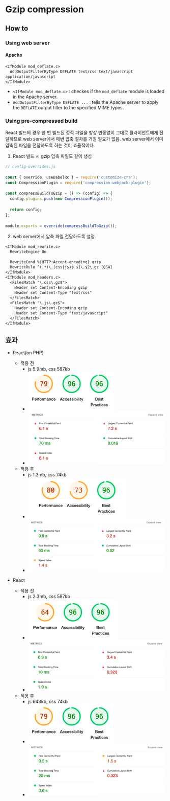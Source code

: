 

# Gzip compression

## How to

### Using web server

#### Apache

```
<IfModule mod_deflate.c>
  AddOutputFilterByType DEFLATE text/css text/javascript application/javascript
</IfModule>
```

- `<IfModule mod_deflate.c>` : checkes if the `mod_deflate` module is loaded in the Apache server.
- `AddOutputFilterByType DEFLATE ...` : tells the Apache server to apply the `DEFLATE` output filter to the specified MIME types.

### Using pre-compressed build

React 빌드의 경우 한 번 빌드된 정적 파일을 항상 변동없이 그대로 클라이언트에게 전달하므로 web server에서 매번 압축 절차를 거칠 필요가 없음. web server에서 이미 압축된 파일을 전달하도록 하는 것이 효율적이다.

1. React 빌드 시 gzip 압축 파일도 같이 생성

```js
// config-overrides.js

const { override, useBabelRc } = require('customize-cra');
const CompressionPlugin = require('compression-webpack-plugin');

const compressBuildToGzip = () => (config) => {
  config.plugins.push(new CompressionPlugin());

  return config;
};

module.exports = override(compressBuildToGzip());
```

2. web server에서 압축 파일 전달하도록 설정

```
<IfModule mod_rewrite.c>
  RewriteEngine On

  RewriteCond %{HTTP:Accept-encoding} gzip
  RewriteRule ^(.*)\.(css|js)$ $1\.$2\.gz [QSA]
</IfModule>
<IfModule mod_headers.c>
  <FilesMatch "\.css\.gz$">
    Header set Content-Encoding gzip
    Header set Content-Type "text/css"
  </FilesMatch>
  <FilesMatch "\.js\.gz$">
    Header set Content-Encoding gzip
    Header set Content-Type "text/javascript"
  </FilesMatch>
</IfModule>
```



## 효과

- React(on PHP)
  - 적용 전
    - js 5.9mb, css 587kb
    - <img src="README.assets/image-20240719105917886.png" alt="image-20240719105221679" style="zoom:50%;" />
    - <img src="README.assets/image-20240719105252189.png" alt="image-20240719105252189" style="zoom:50%;" />
  - 적용 후
    - js 1.3mb, css 74kb
    - <img src="README.assets/image-20240719105238800.png" alt="image-20240719105238800" style="zoom:50%;" />
    - ![image-20240719105310645](README.assets/image-20240719105310645.png)

- React
  - 적용 전
    - js 2.3mb, css 587kb
    - <img src="README.assets/image-20240719105848663.png" alt="image-20240719105848663" style="zoom:50%;" />
    - <img src="README.assets/image-20240719105903598.png" alt="image-20240719105903598" style="zoom:50%;" />
  - 적용 후
    - js 643kb, css 74kb
    - <img src="README.assets/image-20240719105917886-2314329.png" alt="image-20240719105917886" style="zoom:50%;" />
    - <img src="README.assets/image-20240719105936400.png" alt="image-20240719105936400" style="zoom:50%;" />
